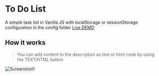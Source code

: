 # To Do List

A simple task list in Vanilla JS with localStorage or sessionStorage configuration in the config folder
[Live DEMO](https://tomik23.github.io/ToDoList/)

## How it works

>You can add content to the description as text or html code by using the TEXT/HTML button

![Screenshot1](https://github.com/tomik23/ToDoList/blob/master/static/examples.png)